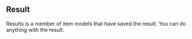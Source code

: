 ## Result
Results is a member of item models that have saved the result. You can do anything with the result.